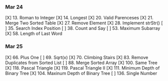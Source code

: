 ### Mar 24

[X] 13. Roman to Integer
[X] 14. Longest
[X] 20. Valid Parenceses
[X] 21. Merge Two Sorted Table
[X] 27. Remove Element
[X] 28. Implement strStr()
[ ] 35. Search Index Position
[ ] 38. Count and Say
[ ] 53. Maximum Subarray
[X] 58. Length of Last Word

### Mar 25

[X] 66. Plus One
[ ] 69. Sqrt(x)
[X] 70. Climbing Stairs
[X] 83. Remove Duplicates from Sorted List
[ ] 88. Merge Sorted Array
[X] 100. Same Tree
[X] 118. Pascal Triangle
[X] 119. Pascal Triangle II
[X] 111. Minimum Depth of Binary Tree
[X] 104. Maxinum Depth of Binary Tree
[ ] 136. Single Number
